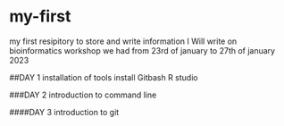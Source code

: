 # my-first
my first resipitory to store and write information
I Will write on bioinformatics workshop we had from 23rd of january to 27th of january 2023

##DAY 1
installation of tools
install
Gitbash R studio

###DAY 2
introduction to command line

####DAY 3 
introduction to git
